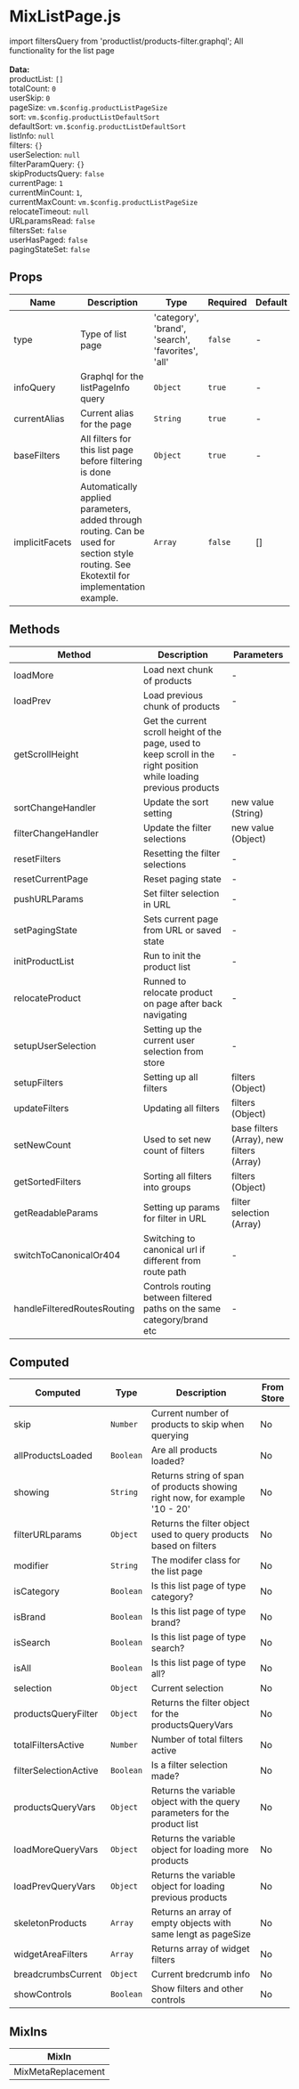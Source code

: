 # MixListPage.js

import filtersQuery from 'productlist/products-filter.graphql'; All functionality for the list page<br><br> **Data:**<br> productList: `[]`<br> totalCount: `0`<br> userSkip: `0`<br> pageSize: `vm.$config.productListPageSize`<br> sort: `vm.$config.productListDefaultSort`<br> defaultSort: `vm.$config.productListDefaultSort`<br> listInfo: `null`<br> filters: `{}`<br> userSelection: `null`<br> filterParamQuery: `{}`<br> skipProductsQuery: `false`<br> currentPage: `1`<br> currentMinCount: `1`,<br> currentMaxCount: `vm.$config.productListPageSize`<br> relocateTimeout: `null`<br> URLparamsRead: `false`<br> filtersSet: `false`<br> userHasPaged: `false`<br> pagingStateSet: `false`

## Props

<!-- @vuese:MixListPage.js:props:start -->
|Name|Description|Type|Required|Default|
|---|---|---|---|---|
|type|Type of list page|'category', 'brand', 'search', 'favorites', 'all'|`false`|-|
|infoQuery|Graphql for the listPageInfo query|`Object`|`true`|-|
|currentAlias|Current alias for the page|`String`|`true`|-|
|baseFilters|All filters for this list page before filtering is done|`Object`|`true`|-|
|implicitFacets|Automatically applied parameters, added through routing. Can be used for section style routing. See Ekotextil for implementation example.|`Array`|`false`|[]|

<!-- @vuese:MixListPage.js:props:end -->


## Methods

<!-- @vuese:MixListPage.js:methods:start -->
|Method|Description|Parameters|
|---|---|---|
|loadMore|Load next chunk of products|-|
|loadPrev|Load previous chunk of products|-|
|getScrollHeight|Get the current scroll height of the page, used to keep scroll in the right position while loading previous products|-|
|sortChangeHandler|Update the sort setting|new value (String)|
|filterChangeHandler|Update the filter selections|new value (Object)|
|resetFilters|Resetting the filter selections|-|
|resetCurrentPage|Reset paging state|-|
|pushURLParams|Set filter selection in URL|-|
|setPagingState|Sets current page from URL or saved state|-|
|initProductList|Run to init the product list|-|
|relocateProduct|Runned to relocate product on page after back navigating|-|
|setupUserSelection|Setting up the current user selection from store|-|
|setupFilters|Setting up all filters|filters (Object)|
|updateFilters|Updating all filters|filters (Object)|
|setNewCount|Used to set new count of filters|base filters (Array), new filters (Array)|
|getSortedFilters|Sorting all filters into groups|filters (Object)|
|getReadableParams|Setting up params for filter in URL|filter selection (Array)|
|switchToCanonicalOr404|Switching to canonical url if different from route path|-|
|handleFilteredRoutesRouting|Controls routing between filtered paths on the same category/brand etc|-|

<!-- @vuese:MixListPage.js:methods:end -->


## Computed

<!-- @vuese:MixListPage.js:computed:start -->
|Computed|Type|Description|From Store|
|---|---|---|---|
|skip|`Number`|Current number of products to skip when querying|No|
|allProductsLoaded|`Boolean`|Are all products loaded?|No|
|showing|`String`|Returns string of span of products showing right now, for example '10 - 20'|No|
|filterURLparams|`Object`|Returns the filter object used to query products based on filters|No|
|modifier|`String`|The modifer class for the list page|No|
|isCategory|`Boolean`|Is this list page of type category?|No|
|isBrand|`Boolean`|Is this list page of type brand?|No|
|isSearch|`Boolean`|Is this list page of type search?|No|
|isAll|`Boolean`|Is this list page of type all?|No|
|selection|`Object`|Current selection|No|
|productsQueryFilter|`Object`|Returns the filter object for the productsQueryVars|No|
|totalFiltersActive|`Number`|Number of total filters active|No|
|filterSelectionActive|`Boolean`|Is a filter selection made?|No|
|productsQueryVars|`Object`|Returns the variable object with the query parameters for the product list|No|
|loadMoreQueryVars|`Object`|Returns the variable object for loading more products|No|
|loadPrevQueryVars|`Object`|Returns the variable object for loading previous products|No|
|skeletonProducts|`Array`|Returns an array of empty objects with same lengt as pageSize|No|
|widgetAreaFilters|`Array`|Returns array of widget filters|No|
|breadcrumbsCurrent|`Object`|Current bredcrumb info|No|
|showControls|`Boolean`|Show filters and other controls|No|

<!-- @vuese:MixListPage.js:computed:end -->


## MixIns

<!-- @vuese:MixListPage.js:mixIns:start -->
|MixIn|
|---|
|MixMetaReplacement|

<!-- @vuese:MixListPage.js:mixIns:end -->


